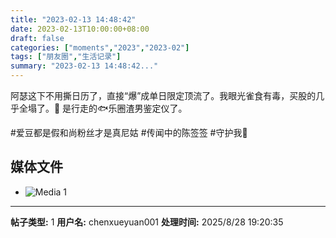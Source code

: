 ```yaml
---
title: "2023-02-13 14:48:42"
date: 2023-02-13T10:00:00+08:00
draft: false
categories: ["moments","2023","2023-02"]
tags: ["朋友圈","生活记录"]
summary: "2023-02-13 14:48:42..."
---
```


阿瑟这下不用撕日历了，直接“爆”成单日限定顶流了。
​我眼光雀食有毒，买股的几乎全塌了。🥹
是行走的🐟乐圈渣男鉴定仪了。

#爱豆都是假和尚粉丝才是真尼姑
​#传闻中的陈签签
​#守护我🐒

## 媒体文件

- ![Media 1](/Moments/photos/2023-02-13/202302131448420.jpg)

---

**帖子类型:** 1
**用户名:** chenxueyuan001
**处理时间:** 2025/8/28 19:20:35